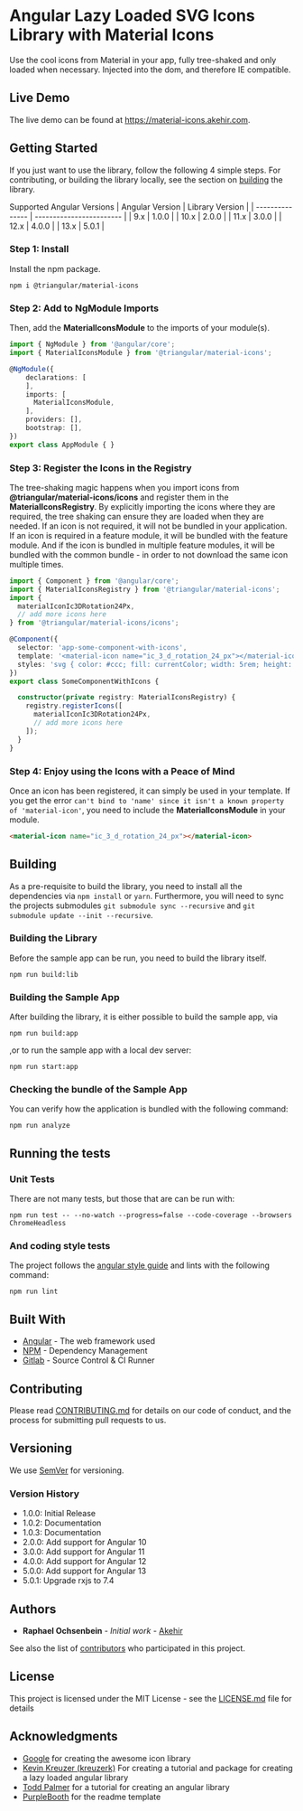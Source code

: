 # Angular Lazy Loaded SVG Icons Library with Material Icons

Use the cool icons from Material in your app, fully tree-shaked and only loaded when necessary. Injected into the dom, and therefore IE compatible.

## Live Demo
The live demo can be found at https://material-icons.akehir.com.

## Getting Started

If you just want to use the library, follow the following 4 simple steps. For contributing, or building the library locally, see the section on [building](#building) the library.

Supported Angular Versions
| Angular Version | Library Version          |
| --------------- | ------------------------ |
|  9.x            | 1.0.0                    |
| 10.x            | 2.0.0                    |
| 11.x            | 3.0.0                    |
| 12.x            | 4.0.0                    |
| 13.x            | 5.0.1                    |

### Step 1: Install

Install the npm package.

```
npm i @triangular/material-icons
```

### Step 2: Add to NgModule Imports

Then, add the __MaterialIconsModule__ to the imports of your module(s).

```typescript
import { NgModule } from '@angular/core';
import { MaterialIconsModule } from '@triangular/material-icons';

@NgModule({
    declarations: [
    ],
    imports: [
      MaterialIconsModule,
    ],
    providers: [],
    bootstrap: [],
})
export class AppModule { }
```

### Step 3: Register the Icons in the Registry
The tree-shaking magic happens when you import icons from   __@triangular/material-icons/icons__ and register them in the  __MaterialIconsRegistry__. By explicitly importing the icons where they are required, the tree shaking can ensure they are loaded when they are needed. If an icon is not required, it will not be bundled in your application. If an icon is required in a feature module, it will be bundled with the feature module. And if the icon is bundled in multiple feature modules, it will be bundled with the common bundle - in order to not download the same icon multiple times.

```typescript
import { Component } from '@angular/core';
import { MaterialIconsRegistry } from '@triangular/material-icons';
import {
  materialIconIc3DRotation24Px,
  // add more icons here
} from '@triangular/material-icons/icons';

@Component({
  selector: 'app-some-component-with-icons',
  template: '<material-icon name="ic_3_d_rotation_24_px"></material-icon>',
  styles: 'svg { color: #ccc; fill: currentColor; width: 5rem; height: 5rem; }',
})
export class SomeComponentWithIcons {

  constructor(private registry: MaterialIconsRegistry) {
    registry.registerIcons([
      materialIconIc3DRotation24Px,
      // add more icons here
    ]);
  }
}
```

### Step 4: Enjoy using the Icons with a Peace of Mind
Once an icon has been registered, it can simply be used in your template. If you get the error `can't bind to 'name' since it isn't a known property of 'material-icon'`, you need to include the __MaterialIconsModule__ in your module. 

```html
<material-icon name="ic_3_d_rotation_24_px"></material-icon>
```

## Building
As a pre-requisite to build the library, you need to install all the dependencies via `npm install` or `yarn`.
Furthermore, you will need to sync the projects submodules `git submodule sync --recursive` and  `git submodule update --init --recursive`.

### Building the Library
Before the sample app can be run, you need to build the library itself.

```
npm run build:lib
```

### Building the Sample App
After building the library, it is either possible to build the sample app, via

```
npm run build:app
```

,or to run the sample app with a local dev server:

```
npm run start:app
```

### Checking the bundle of the Sample App
You can verify how the application is bundled with the following command:

```
npm run analyze
```

## Running the tests

### Unit Tests
There are not many tests, but those that are can be run with:

```
npm run test -- --no-watch --progress=false --code-coverage --browsers ChromeHeadless
```

### And coding style tests

The project follows the [angular style guide](https://angular.io/guide/styleguide) and lints with the following command:

```
npm run lint
```

## Built With

* [Angular](https://github.com/angular/angular) - The web framework used
* [NPM](https://www.npmjs.com/) - Dependency Management
* [Gitlab](https://git.akehir.com) - Source Control & CI Runner

## Contributing

Please read [CONTRIBUTING.md](CONTRIBUTING.md) for details on our code of conduct, and the process for submitting pull requests to us.

## Versioning

We use [SemVer](http://semver.org/) for versioning. 

### Version History

- 1.0.0: Initial Release
- 1.0.2: Documentation
- 1.0.3: Documentation
- 2.0.0: Add support for Angular 10
- 3.0.0: Add support for Angular 11
- 4.0.0: Add support for Angular 12
- 5.0.0: Add support for Angular 13
- 5.0.1: Upgrade rxjs to 7.4

## Authors

* **Raphael Ochsenbein** - *Initial work* - [Akehir](https://github.com/akehir)

See also the list of [contributors](https://github.com/akehir/material-icons/contributors) who participated in this project.

## License

This project is licensed under the MIT License - see the [LICENSE.md](LICENSE.md) file for details

## Acknowledgments

* [Google](https://github.com/google/material-design-icons) for creating the awesome icon library
* [Kevin Kreuzer (kreuzerk)](https://medium.com/angular-in-depth/how-to-create-a-fully-tree-shakable-icon-library-in-angular-c5488cf9cd76) For creating a tutorial and package for creating a lazy loaded angular library
* [Todd Palmer](https://indepth.dev/creating-a-library-in-angular-6-using-angular-cli-and-ng-packagr/) for a tutorial for creating an angular library
* [PurpleBooth](https://gist.github.com/PurpleBooth/109311bb0361f32d87a2/) for the readme template

